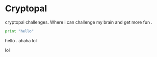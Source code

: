 # Cryptopal
cryptopal challenges.
Where i can challenge my brain and get more fun .
```python
print "hello"
```
hello .
<Enter> ahaha <Enter> lol
  
  lol
